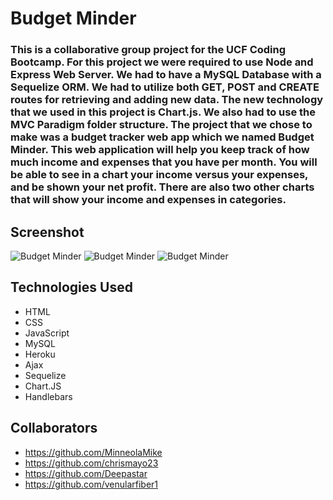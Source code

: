 # Budget Minder

### This is a collaborative group project for the UCF Coding Bootcamp. For this project we were required to use Node and Express Web Server. We had to have a MySQL Database with a Sequelize ORM. We had to utilize both GET, POST and CREATE routes for retrieving and adding new data. The new technology that we used in this project is Chart.js. We also had to use the MVC Paradigm folder structure. The project that we chose to make was a budget tracker web app which we named Budget Minder. This web application will help you keep track of how much income  and expenses that you have per month. You will be able to see in a chart your income versus your expenses, and be shown your net profit. There are also two other charts that will show your income and expenses in  categories.

## Screenshot

![Budget Minder](public/images/Capture.PNG)
![Budget Minder](public/images/Capture2.PNG)
![Budget Minder](public/images/Capture3.PNG)

## Technologies Used
 * HTML
 * CSS
 * JavaScript
 * MySQL
 * Heroku
 * Ajax
 * Sequelize
 * Chart.JS
 * Handlebars

 ## Collaborators
 * https://github.com/MinneolaMike
 * https://github.com/chrismayo23
 * https://github.com/Deepastar
 * https://github.com/venularfiber1
